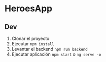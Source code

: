 # HeroesApp

## Dev
1. Clonar el proyecto
2. Ejecutar ```npm install```
3. Levantar el backend ```npm run backend```
4. Ejecutar aplicación ```npm start``` o ```ng serve -o```